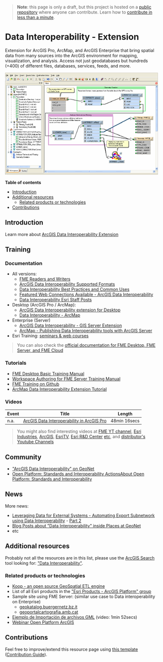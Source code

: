 > **Note**: this page is only a draft, but this project is hosted on a [public repository](https://github.com/hhkaos/awesome-arcgis) where anyone can contribute. Learn how to [contribute in less than a minute](https://github.com/hhkaos/awesome-arcgis/blob/master/CONTRIBUTING.md#contributions).

# Data Interoperability - Extension

Extension for ArcGIS Pro, ArcMap, and ArcGIS Enterprise that bring spatial data from many sources into the ArcGIS environment for mapping, visualization, and analysis. Access not just geodatabases but hundreds (+400) of different files, databases, services, feeds, and more.

![Data Interoperability - Extension Screenshot](../../product-thumbnails/data-interoperability.png)  

<!-- START doctoc generated TOC please keep comment here to allow auto update -->
<!-- DON'T EDIT THIS SECTION, INSTEAD RE-RUN doctoc TO UPDATE -->
**Table of contents**

- [Introduction](#introduction)
- [Additional resources](#additional-resources)
  - [Related products or technologies](#related-products-or-technologies)
- [Contributions](#contributions)

<!-- END doctoc generated TOC please keep comment here to allow auto update -->

## Introduction

Learn more about [ArcGIS Data Interoperability Extension](https://www.esri.com/en-us/arcgis/products/arcgis-data-interoperability/overview)

## Training

### Documentation

* All versions:
    * [FME Readers and Writers](https://pro.arcgis.com/en/pro-app/help/data/data-interoperability/pdf/FMEReadersWriters.pdf)
    * [ArcGIS Data Interoperability Supported Formats](https://www.esri.com/library/fliers/pdfs/data-interop-formats.pdf)
    * [Data Interoperability Best Practices and Common Uses](https://proceedings.esri.com/library/userconf/proc18/tech-workshops/tw_1802-19.pdf)
    * [Featured Web Connections Available - ArcGIS Data Interoperability](https://www.esri.com/content/dam/esrisites/en-us/media/pdf/arcgis-data-interoperability-featured-web-connections.pdf)
    * [Data Interoperability Esri Staff Posts](https://community.esri.com/community/open-platform-standards-and-interoperability/content?filterID=contentstatus%5Bpublished%5D~category%5Bdata-interoperability-etl%5D&filterID=contentstatus%5Bpublished%5D~objecttype~objecttype%5Bblogpost%5D)
* Desktop (ArcGIS Pro / ArcMap):
    * [ArcGIS Data Interoperability extension for Desktop](https://pro.arcgis.com/en/pro-app/help/data/data-interoperability/what-is-the-data-interoperability-extension.htm)
    * [Data Interoperability - ArcMap](https://desktop.arcgis.com/en/arcmap/latest/extensions/data-interoperability/what-is-the-data-interoperability-extension-.htm)
* Enterprise (Server)
    * [ArcGIS Data Interoperability - GIS Server Extension](https://enterprise.arcgis.com/en/server/latest/get-started/windows/server-extensions.htm#ESRI_SECTION1_AB7968F151BD401C8FDFDE69C041F4D8)
    * [ArcMap - Publishing Data Interoperability tools with ArcGIS Server](https://desktop.arcgis.com/en/arcmap/latest/extensions/data-interoperability/publishing-data-interoperability-tools-with-arcgis-server.htm)
* Esri Training: [seminars & web courses](https://community.safe.com/s/documentation/)

> You can also check the [official documentation for FME Desktop, FME Server, and FME Cloud](https://community.safe.com/s/documentation/)

### Tutorials

* [FME Desktop Basic Training Manual](https://s3.amazonaws.com/gitbook/Desktop-Basic-2019/index.html)
* [Workspace Authoring for FME Server Training Manual](https://s3.amazonaws.com/gitbook/Server-Authoring-2019/index.html)
* [FME Training on Github](https://github.com/safesoftware/FMETraining)
* [ArcMap Data Interoperability Extension Tutorial](http://help.arcgis.com/es/arcgisdesktop/10.8/pdf/tutorial_data_interoperability_extension.pdf)

### Videos

|Event|Title|Length|
|---|---|---|
|n.a.|[ArcGIS Data Interoperability in ArcGIS Pro](https://www.youtube.com/watch?v=ijWacWFXB0w)| 48min 16secs|


> You might also find interesting videos at [FME YT channel](https://www.youtube.com/c/FMEchannel/playlists), [Esri Industries](https://www.youtube.com/channel/UCZTiOg3n0pqUDSatq7mS2PA/search?query="PRODUCT"), [ArcGIS](https://www.youtube.com/channel/UCgGDPs8cte-VLJbgpaK4GPw/search?query="PRODUCT"), [EsriTV](https://www.youtube.com/user/esritv/search?query="PRODUCT"), [Esri R&D Center](https://www.youtube.com/user/esripdx/search?query="PRODUCT") [etc](https://esri-es.github.io/awesome-arcgis/esri/#youtube-channels), and [distributor's Youtube Channels](../../../esri#youtube-channels)


## Community

* ["ArcGIS Data Interoperability" on GeoNet](https://community.esri.com/search.jspa?q=ArcGIS%20Data%20Interoperability)
* [Open Platform: Standards and Interoperability
ActionsAbout Open Platform: Standards and Interoperability](https://community.esri.com/community/open-platform-standards-and-interoperability/content?filterID=contentstatus%5Bpublished%5D~category%5Bdata-interoperability-etl%5D)

## News

More news:

* [Leveraging Data for External Systems - Automating Export Subnetwork using Data Interoperability](https://www.esri.com/arcgis-blog/products/utility-network/data-management/exporting-subnetworks-using-data-interoperability/) - [Part 2](https://www.esri.com/arcgis-blog/products/utility-network/data-management/exporting-subnetworks-using-data-interoperability-part2/)
* [Blog Posts about "Data Interoperability" inside Places at GeoNet](https://community.esri.com/community/open-platform-standards-and-interoperability/content?filterID=contentstatus%5Bpublished%5D~category%5Bdata-interoperability-etl%5D&filterID=contentstatus%5Bpublished%5D~objecttype~objecttype%5Bblogpost%5D)
* etc

## Additional resources

Probably not all the resources are in this list, please use the [ArcGIS Search](https://esri-es.github.io/arcgis-search/) tool looking for: ["Data Interoperability"](https://esri-es.github.io/arcgis-search/?search="Data%20Interoperability"&utm_campaign=awesome-list&utm_source=awesome-list&utm_medium=page).

### Related products or technologies

* [Koop - an open source GeoSpatial ETL engine](https://koopjs.github.io/)
* List of all Esri products in the ["Esri Products - ArcGIS Platform" group](https://awesome-arcgis.maps.arcgis.com/home/group.html?id=663480a878724c42aef09a523a8d5139&view=list&start=1&num=20#content)
* Sample site using FME Server: (similar use case to Data interoperability on Enterprise)
    * [geokatalog.buergernetz.bz.it](http://geokatalog.buergernetz.bz.it/geokatalog/#!)
    * [geoportalcartografia.amb.cat](https://geoportalcartografia.amb.cat/AppGeoportalCartografia2/index.html?locale=es)
* [Ejemplo de Importación de archivos GML](https://www.youtube.com/watch?v=6cj2cCxC6Rg) (video: 1min 52secs)
* [Webinar Open Platform ArcGIS](https://www.youtube.com/watch?v=R-cZiwd0_9Y)

## Contributions

Feel free to improve/extend this resource page using [this template](https://github.com/hhkaos/awesome-arcgis/blob/master/templates/PRODUCT_PAGE_TEMPLATE.md) ([Contribution Guide](https://github.com/hhkaos/awesome-arcgis/blob/master/CONTRIBUTING.md)).
